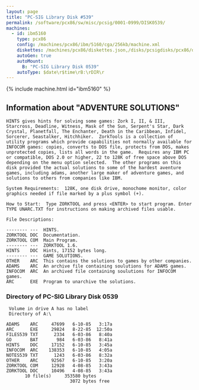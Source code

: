 ```yaml
---
layout: page
title: "PC-SIG Library Disk #539"
permalink: /software/pcx86/sw/misc/pcsig/0001-0999/DISK0539/
machines:
  - id: ibm5160
    type: pcx86
    config: /machines/pcx86/ibm/5160/cga/256kb/machine.xml
    diskettes: /machines/pcx86/diskettes.json,/disks/pcsigdisks/pcx86/diskettes.json
    autoGen: true
    autoMount:
      B: "PC-SIG Library Disk 0539"
    autoType: $date\r$time\rB:\rDIR\r
---
```


{% include machine.html id="ibm5160" %}

## Information about "ADVENTURE SOLUTIONS"

    HINTS gives hints for solving some games: Zork I, II, & III,
    Starcross, Deadline, Witness, Mask of the Sun, Serpent's Star, Dark
    Crystal, Planetfall, The Enchanter, Death in the Caribbean, Infidel,
    Sorcerer, Seastalker, Hitchhiker.  ZorkTools is a collection of
    utility programs which provide capabilities not normally available for
    INFOCOM games: copies, converts to DOS file, protects from DOS, makes
    unprotected copies, lists all words in the game.  Requires any IBM PC
    or compatible, DOS 2.0 or higher, 22 to 128K of free space above DOS
    depending on the menu option selected.  The other programs on this
    disk provided the actual solutions to some of the hardest aventure
    games, including adams, another large maker of adventure games, and
    solutions to others from companies like IBM.
    
    System Requirements:  128K, one disk drive, monochome monitor, color
    graphics needed if file marked by a plus symbol (+).
    
    How to Start:  Type ZORKTOOL and press <ENTER> to start program. Enter
    TYPE UNARC.TXT for instructions on making archived files usable.
    
    File Descriptions:
    
    -------- ---  HINTS.
    ZORKTOOL DOC  Documentation.
    ZORKTOOL COM  Main Program.
    -------- ---  ZORKTOOL 1.6.
    HINTS    DOC  Hints, 17152 bytes long.
    -------- ---  GAME SOLUTIONS.
    OTHER    ARC  This contains the solutions to games by other companies.
    ADAMS    ARC  An archive file containing soulutions for ADAMS games.
    INFOCOM  ARC  An archived file containing soulutions for INFOCOM games.
    ARC      EXE  Program to unarchive the solutions.

### Directory of PC-SIG Library Disk 0539

     Volume in drive A has no label
     Directory of A:\

    ADAMS    ARC     47699   6-10-85   3:17a
    ARC      EXE     29824   8-22-85  12:50a
    FILES539 TXT      2334   6-03-86   8:40a
    GO       BAT       984   6-03-86   8:41a
    HINTS    DOC     17152   6-10-85   3:45a
    INFOCOM  ARC    138353   6-10-85   4:05a
    NOTES539 TXT      1243   6-03-86   8:32a
    OTHER    ARC     92567   6-10-85   3:20a
    ZORKTOOL COM     12928   4-08-85   3:43a
    ZORKTOOL DOC     10496   4-08-85   3:43a
           10 file(s)     353580 bytes
                            3072 bytes free
